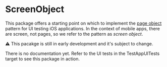 # ScreenObject

This package offers a starting point on which to implement the [page object](https://martinfowler.com/bliki/PageObject.html) pattern for UI testing iOS applications.
In the context of mobile apps, there are screen, not pages, so we refer to the pattern as _screen object_.

⚠️ This pacakge is still in early development and it's subject to change.

There is no documentation yet.
Refer to the UI tests in the TestAppUITests target to see this package in action.
